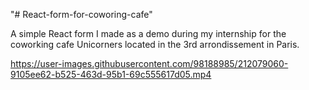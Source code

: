 
"# React-form-for-coworing-cafe" 

A simple React form I made as a demo during my internship for the coworking cafe Unicorners located in the 3rd arrondissement in Paris.

https://user-images.githubusercontent.com/98188985/212079060-9105ee62-b525-463d-95b1-69c555617d05.mp4

